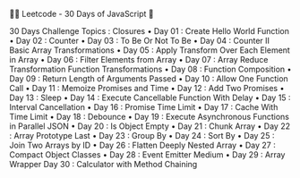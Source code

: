 
🧑‍💻 Leetcode - 30 Days of JavaScript 🎯

30 Days Challenge Topics :
Closures
•	Day 01 : Create Hello World Function
•	Day 02 : Counter
•	Day 03 : To Be Or Not To Be
•	Day 04 : Counter II
Basic Array Transformations
•	Day 05 : Apply Transform Over Each Element in Array
•	Day 06 : Filter Elements from Array
•	Day 07 : Array Reduce Transformation
Function Transformations
•	Day 08 : Function Composition
•	Day 09 : Return Length of Arguments Passed
•	Day 10 : Allow One Function Call
•	Day 11 : Memoize
Promises and Time
•	Day 12 : Add Two Promises
•	Day 13 : Sleep
•	Day 14 : Execute Cancellable Function With Delay
•	Day 15 : Interval Cancellation
•	Day 16 : Promise Time Limit
•	Day 17 : Cache With Time Limit
•	Day 18 : Debounce
•	Day 19 : Execute Asynchronous Functions in Parallel
JSON
•	Day 20 : Is Object Empty
•	Day 21 : Chunk Array
•	Day 22 : Array Prototype Last
•	Day 23 : Group By
•	Day 24 : Sort By
•	Day 25 : Join Two Arrays by ID
•	Day 26 : Flatten Deeply Nested Array
•	Day 27 : Compact Object
Classes
•	Day 28 : Event Emitter Medium
•	Day 29 : Array Wrapper
 Day 30 : Calculator with Method Chaining

